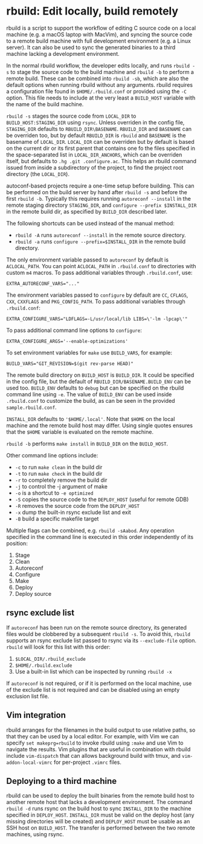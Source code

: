 # rbuild: Edit locally, build remotely

rbuild is a script to support the workflow of editing C source code
on a local machine (e.g. a macOS laptop with MacVim), and syncing the
source code to a remote build machine with full development environment
(e.g. a Linux server). It can also be used to sync the generated binaries to a
third machine lacking a development environment.

In the normal rbuild workflow, the developer edits locally, and
runs `rbuild -s` to stage the source code to the build machine and
`rbuild -b` to perform a remote build. These can be combined into
`rbuild -sb`, which are also the default options when running rbuild
without any arguments. rbuild requires a configuration file found
in `$HOME/.rbuild.conf` or provided using the `-C` option. This file
needs to include at the very least a `BUILD_HOST` variable with the name
of the build machine.

`rbuild -s` stages the source code from `LOCAL_DIR` to
`BUILD_HOST:STAGING_DIR` using `rsync`. Unless overriden in the
config file, `STAGING_DIR` defaults to `RBUILD_DIR\BASENAME`.
`RBUILD_DIR` and `BASENAME` can be overriden too, but by default
`RBUILD_DIR` is `rbuild` and `BASENAME` is the basename of `LOCAL_DIR`.
`LOCAL_DIR` can be overriden but by default is based on the current
dir or its first parent that contains one fo the files specified
in the space-separated list in `LOCAL_DIR_ANCHORS`, which can be
overriden itself, but defaults to `.hg .git .configure.ac`.  This
helps an rbuild command issued from inside a subdirectory of the
project, to find the project root directory (the `LOCAL_DIR`).

autoconf-based projects require a one-time setup before building.
This can be performed on the build server by hand after `rbuild -s` and
before the first `rbuild -b`. Typically this requires running `autoreconf --install`
in the remote staging directory `STAGING_DIR`, and
`configure --prefix $INSTALL_DIR` in the remote build dir, as specified
by `BUILD_DIR` described later.

The following shortcuts can be used instead of the manual method:

* `rbuild -A` runs `autoreconf --install` in the remote source directory.
* `rbuild -a` runs `configure --prefix=$INSTALL_DIR` in the remote build directory.

The only environment variable passed to `autoreconf` by default is `ACLOCAL_PATH`.
You can point `ACLOCAL_PATH` in `.rbuild.conf` to directories with custom `m4` macros.
To pass additional variables through `.rbuild.conf`, use:

    EXTRA_AUTORECONF_VARS="..."

The environment variables passed to `configure` by default are `CC`, `CFLAGS`,
`CXX`, `CXXFLAGS` and `PKG_CONFIG_PATH`.  To pass additional variables through
`.rbuild.conf`:

    EXTRA_CONFIGURE_VARS="LDFLAGS=-L/usr/local/lib LIBS=\'-lm -lpcap\'"

To pass additional command line options to `configure`:

    EXTRA_CONFIGURE_ARGS='--enable-optimizations'

To set environment variables for `make` use `BUILD_VARS`, for example:

    BUILD_VARS="GIT_REVISION=$(git rev-parse HEAD)"

The remote build directory on `BUILD_HOST` is `BUILD_DIR`.
It could be specified in the config file, but the default 
of `RBUILD_DIR/BASENAME.BUILD_ENV` can be used too. `BUILD_ENV` defaults to `debug` but
can be specified on the rbuild command line using `-e`. The value of
`BUILD_ENV` can be used inside `.rbuild.conf` to customize the build,
as can be seen in the provided `sample.rbuild.conf`.

`INSTALL_DIR` defaults to `'$HOME/.local'`. Note that `$HOME` on
the local machine and the remote build host may differ. Using single
quotes ensures that the `$HOME` variable is evaluated on the remote
machine.

`rbuild -b` performs `make install` in `BUILD_DIR` on the `BUILD_HOST`.

Other command line options include:

* `-c` to run `make clean` in the build dir
* `-t` to run `make check` in the build dir
* `-r` to completely remove the build dir
* `-j` to control the -j argument of make
* `-o` is a shortcut to `-e optimized`
* `-S` copies the source code to the `DEPLOY_HOST` (useful for remote GDB)
* `-R` removes the source code from the `DEPLOY_HOST`
* `-x` dump the built-in rsync exclude list and exit
* `-B` build a specific makefile target


Multiple flags can be combined, e.g. `rbuild -sAabod`. 
Any operation specified in the command line is executed
in this order independently of its position:

1. Stage
1. Clean
1. Autoreconf
1. Configure
1. Make
1. Deploy
1. Deploy source

## rsync exclude list

If `autoreconf` has been run on the remote source directory, its generated
files would be clobbered by a subsequent `rbuild -s`. To avoid this, `rbuild`
supports an rsync exclude list passed to rsync via its `--exclude-file`
option. `rbuild` will look for this list with this order:

1. `$LOCAL_DIR/.rbuild_exclude`
1. `$HOME/.rbuild.exclude`
1. Use a built-in list which can be inspected by running `rbuild -x`

If `autoreconf` is not required, or if it is performed on the local machine,
use of the exclude list is not required and can be disabled using an empty
exclusion list file.

## Vim integration

rbuild arranges for the filenames in the build output to use relative
paths, so that they can be used by a local editor. For example,
with Vim we can specify `set makeprg=rbuild` to invoke rbuild using
`:make` and use Vim to navigate the results. Vim plugins that are
useful in combination with rbuild include `vim-dispatch` that can
allows background build with tmux, and `vim-addon-local-vimrc` for
per-project `.vimrc` files.


## Deploying to a third machine

rbuild can be used to deploy the built binaries from the remote
build host to another remote host that lacks a development environment.
The command `rbuild -d` runs rsync on the build host to sync
`INSTALL_DIR` to the machine specified in `DEPLOY_HOST`.  `INSTALL_DIR`
must be valid on the deploy host (any missing directories will be
created) and `DEPLOY_HOST` must be usable as an SSH host on
`BUILD_HOST`.  The transfer is performed between the two remote
machines, using rsync.

